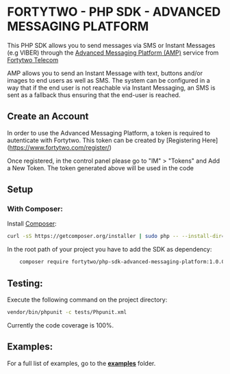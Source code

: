 FORTYTWO - PHP SDK - ADVANCED MESSAGING PLATFORM
================================================
This PHP SDK allows you to send messages via SMS or Instant Messages (e.g VIBER) through the [Advanced Messaging Platform (AMP)](https://www.fortytwo.com/solutions/amp/) service from [Fortytwo Telecom](https://www.fortytwo.com)

AMP allows you to send an Instant Message with text, buttons and/or images to end users as well as SMS. The system can be configured in a way that if the end user is not reachable via Instant Messaging, an SMS is sent as a fallback thus ensuring that the end-user is reached.

## Create an Account

In order to use the Advanced Messaging Platform, a token is required to autenticate with Fortytwo. This token can be created by [Registering Here] (https://www.fortytwo.com/register/)

Once registered, in the control panel please go to "IM" > "Tokens" and Add a New Token. The token generated above will be used in the code

## Setup

### With Composer:
Install [Composer](https://getcomposer.org/):
``` bash
curl -sS https://getcomposer.org/installer | sudo php -- --install-dir=/usr/local/bin --filename=composer
```

In the root path of your project you have to add the SDK as dependency:
```bash
    composer require fortytwo/php-sdk-advanced-messaging-platform:1.0.0-RC8
```


## Testing:

Execute the following command on the project directory:
```bash
vendor/bin/phpunit -c tests/Phpunit.xml
```
Currently the  code coverage is 100%.

## Examples:

For a full list of examples, go to the **[examples](examples/README.md)** folder.

